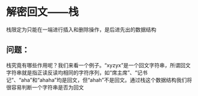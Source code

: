 # 解密回文——栈

栈限定为只能在一端进行插入和删除操作，是后进先出的数据结构

## 问题：

栈究竟有哪些作用呢？我们来看一个例子。“xyzyx”是一个回文字符串，所谓回文字符串就是指正读反读均相同的字符序列，如“席主席”、“记书记”、“aha”和“ahaha”均是回文，但“ahah”不是回文。通过栈这个数据结构我们将很容易判断一个字符串是否为回文
